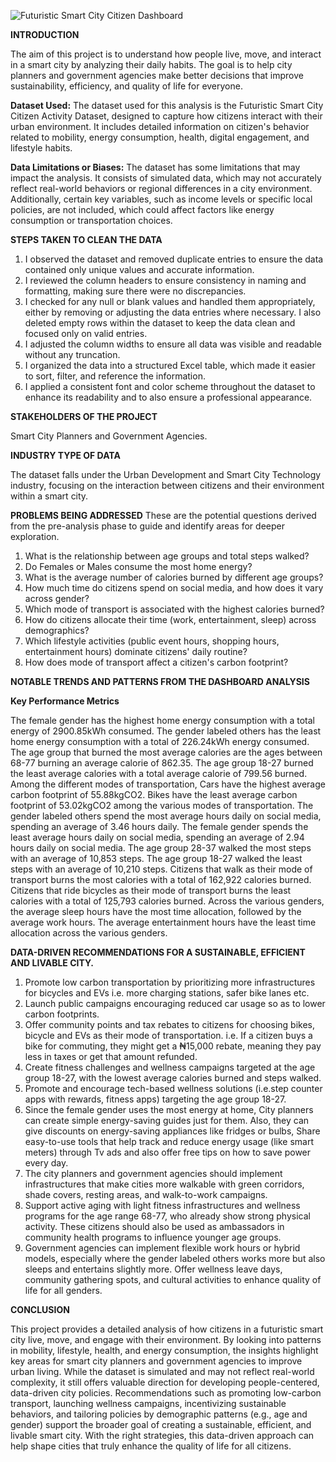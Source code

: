 ![Futuristic Smart City Citizen Dashboard](https://github.com/user-attachments/assets/79b60d77-43df-44f8-a5be-8a6995c1ff0e)

**INTRODUCTION**

The aim of this project is to understand how people live, move, and interact in a smart city by analyzing their daily habits. The goal is to help city planners and government agencies make better decisions that improve sustainability, efficiency, and quality of life for everyone.

**Dataset Used:** The dataset used for this analysis is the Futuristic Smart City Citizen Activity Dataset, designed to capture how citizens interact with their urban environment. It includes detailed information on citizen's behavior related to mobility, energy consumption, health, digital engagement, and lifestyle habits.

**Data Limitations or Biases:** The dataset has some limitations that may impact the analysis. It consists of simulated data, which may not accurately reflect real-world behaviors or regional differences in a city environment. Additionally, certain key variables, such as income levels or specific local policies, are not included, which could affect factors like energy consumption or transportation choices.

**STEPS TAKEN TO CLEAN THE DATA**
1. I observed the dataset and removed duplicate entries to ensure the data contained only unique values and accurate information.
2. I reviewed the column headers to ensure consistency in naming and formatting, making sure there were no discrepancies. 
3. I checked for any null or blank values and handled them appropriately, either by removing or adjusting the data entries where necessary. I also deleted empty rows within the dataset to keep the data clean and focused only on valid entries.
4. I adjusted the column widths to ensure all data was visible and readable without any truncation.
5. I organized the data into a structured Excel table, which made it easier to sort, filter, and reference the information.
6. I applied a consistent font and color scheme throughout the dataset to enhance its readability and to also ensure a professional appearance.
 
**STAKEHOLDERS OF THE PROJECT**

Smart City Planners and Government Agencies. 

**INDUSTRY TYPE OF DATA**

The dataset falls under the Urban Development and Smart City Technology industry, focusing on the interaction between citizens and their environment within a smart city.

**PROBLEMS BEING ADDRESSED**
These are the potential questions derived from the pre-analysis phase to guide and identify areas for deeper exploration.

1. What is the relationship between age groups and total steps walked?
2. Do Females or Males consume the most home energy? 
3. What is the average number of calories burned by different age groups?
4. How much time do citizens spend on social media, and how does it vary across gender?
5. Which mode of transport is associated with the highest calories burned?
6. How do citizens allocate their time (work, entertainment, sleep) across demographics?
7. Which lifestyle activities (public event hours, shopping hours, entertainment hours) dominate citizens' daily routine?
8. How does mode of transport affect a citizen's carbon footprint? 

**NOTABLE TRENDS AND PATTERNS FROM THE DASHBOARD ANALYSIS**

**Key Performance Metrics**

The female gender has the highest home energy consumption with a total energy of 2900.85kWh consumed. 
The gender labeled others has the least home energy consumption with a total of 226.24kWh energy consumed. 
The age group that burned the most average calories are the ages between 68-77 burning an average calorie of 862.35.
The age group 18-27 burned the least average calories with a total average calorie of 799.56 burned. 
Among the different modes of transportation, Cars have the highest average carbon footprint of 55.88kgCO2.
Bikes have the least average carbon footprint of 53.02kgCO2 among the various modes of transportation. 
The gender labeled others spend the most average hours daily on social media, spending an average of 3.46 hours daily. 
The female gender spends the least average hours daily on social media, spending an average of 2.94 hours daily on social media. 
The age group 28-37 walked the most steps with an average of 10,853 steps. 
The age group 18-27 walked the least steps with an average of 10,210 steps. 
Citizens that walk as their mode of transport burns the most calories with a total of 162,922 calories burned.
Citizens that ride bicycles as their mode of transport burns the least calories with a total of 125,793 calories burned. 
Across the various genders, the average sleep hours have the most time allocation, followed by the average work hours. The average entertainment hours have the least time allocation across the various genders.

 

**DATA-DRIVEN RECOMMENDATIONS FOR A SUSTAINABLE, EFFICIENT AND LIVABLE CITY.** 

1. Promote low carbon transportation by prioritizing more infrastructures for bicycles and EVs i.e. more charging stations, safer bike lanes etc. 
2. Launch public campaigns encouraging reduced car usage so as to lower carbon footprints. 
3. Offer community points and tax rebates to citizens for choosing bikes, bicycle and EVs as their mode of transportation. i.e. If a citizen buys a bike for commuting, they might get a ₦15,000 rebate, meaning they pay less in taxes or get that amount refunded. 
4. Create fitness challenges and wellness campaigns targeted at the age group 18-27, with the lowest average calories burned and steps walked.
5. Promote and encourage tech-based wellness solutions (i.e.step counter apps with rewards, fitness apps) targeting the age group 18-27. 
6. Since the female gender uses the most energy at home, City planners can create simple energy-saving guides just for them. Also, they can give discounts on energy-saving appliances like fridges or bulbs, Share easy-to-use tools that help track and reduce energy usage (like smart meters) through Tv ads and also offer free tips on how to save power every day. 
7. The city planners and government agencies should implement infrastructures that make cities more walkable with green corridors, shade covers, resting areas, and walk-to-work campaigns.
8. Support active aging with light fitness infrastructures and wellness programs for the age range 68-77, who already show strong physical activity. These citizens should also be used as ambassadors in community health programs to influence younger age groups.
9. Government agencies can implement flexible work hours or hybrid models, especially where the gender labeled others works more but also sleeps and entertains slightly more. Offer wellness leave days, community gathering spots, and cultural activities to enhance quality of life for all genders.
 

**CONCLUSION**

This project provides a detailed analysis of how citizens in a futuristic smart city live, move, and engage with their environment. By looking into patterns in mobility, lifestyle, health, and energy consumption, the insights highlight key areas for smart city planners and government agencies to improve urban living.
While the dataset is simulated and may not reflect real-world complexity, it still offers valuable direction for developing people-centered, data-driven city policies. Recommendations such as promoting low-carbon transport, launching wellness campaigns, incentivizing sustainable behaviors, and tailoring policies by demographic patterns (e.g., age and gender) support the broader goal of creating a sustainable, efficient, and livable smart city. With the right strategies, this data-driven approach can help shape cities that truly enhance the quality of life for all citizens.
